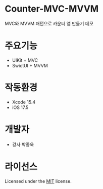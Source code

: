 # Counter-MVC-MVVM
MVC와 MVVM 패턴으로 카운터 앱 만들기 데모

# 주요기능
- UIKit + MVC
- SwictUI + MVVM

# 작동환경
- Xcode 15.4
- iOS 17.5

# 개발자
-  강사 박종욱


# 라이선스
Licensed under the [MIT](LICENSE) license.
